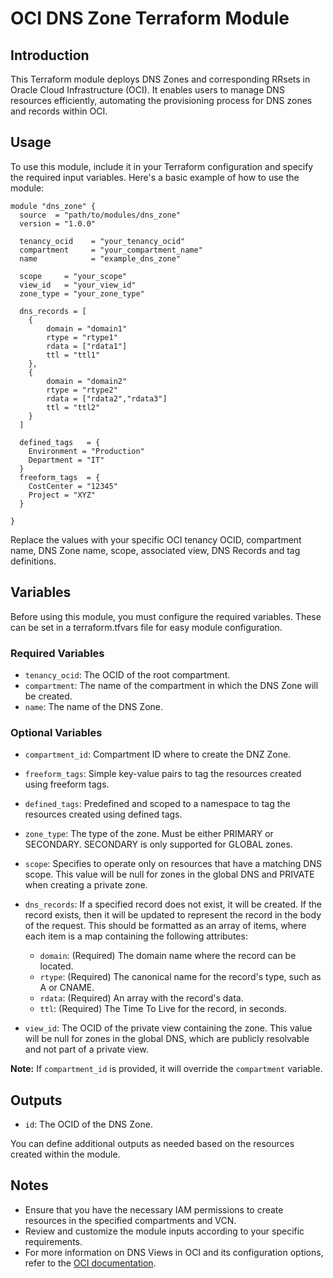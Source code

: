 # OCI DNS Zone Terraform Module

## Introduction
This Terraform module deploys DNS Zones and corresponding RRsets in Oracle Cloud Infrastructure (OCI). It enables users to manage DNS resources efficiently, automating the provisioning process for DNS zones and records within OCI.

## Usage
To use this module, include it in your Terraform configuration and specify the required input variables. Here's a basic example of how to use the module:

```hcl
module "dns_zone" {
  source  = "path/to/modules/dns_zone"
  version = "1.0.0"

  tenancy_ocid    = "your_tenancy_ocid"
  compartment     = "your_compartment_name"
  name            = "example_dns_zone"

  scope     = "your_scope"
  view_id   = "your_view_id"
  zone_type = "your_zone_type"

  dns_records = [
    {
        domain = "domain1"
        rtype = "rtype1"
        rdata = ["rdata1"]
        ttl = "ttl1"
    },
    {
        domain = "domain2"
        rtype = "rtype2"
        rdata = ["rdata2","rdata3"]
        ttl = "ttl2"
    }
  ]

  defined_tags   = {
    Environment = "Production"
    Department = "IT"
  }
  freeform_tags  = {
    CostCenter = "12345"
    Project = "XYZ"
  }

}
```

Replace the values with your specific OCI tenancy OCID, compartment name, DNS Zone name, scope, associated view, DNS Records and tag definitions.

## Variables
Before using this module, you must configure the required variables. These can be set in a terraform.tfvars file for easy module configuration.

### Required Variables
- `tenancy_ocid`: The OCID of the root compartment.
- `compartment`: The name of the compartment in which the DNS Zone will be created.
- `name`: The name of the DNS Zone.

### Optional Variables
- `compartment_id`: Compartment ID where to create the DNZ Zone.
- `freeform_tags`: Simple key-value pairs to tag the resources created using freeform tags.
- `defined_tags`: Predefined and scoped to a namespace to tag the resources created using defined tags.
- `zone_type`: The type of the zone. Must be either PRIMARY or SECONDARY. SECONDARY is only supported for GLOBAL zones.
- `scope`: Specifies to operate only on resources that have a matching DNS scope. This value will be null for zones in the global DNS and PRIVATE when creating a private zone.
- `dns_records`: If a specified record does not exist, it will be created. If the record exists, then it will be updated to represent the record in the body of the request. This should be formatted as an array of items, where each item is a map containing the following attributes:
    - `domain`: (Required) The domain name where the record can be located.
    - `rtype`: (Required) The canonical name for the record's type, such as A or CNAME.
    - `rdata`: (Required) An array with the record's data.
    - `ttl`: (Required) The Time To Live for the record, in seconds.

- `view_id`: The OCID of the private view containing the zone. This value will be null for zones in the global DNS, which are publicly resolvable and not part of a private view.

**Note:** If `compartment_id` is provided, it will override the `compartment` variable.

## Outputs
- `id`: The OCID of the DNS Zone.

You can define additional outputs as needed based on the resources created within the module.

## Notes
- Ensure that you have the necessary IAM permissions to create resources in the specified compartments and VCN.
- Review and customize the module inputs according to your specific requirements.
- For more information on DNS Views in OCI and its configuration options, refer to the [OCI documentation](https://docs.oracle.com/en-us/iaas/Content/DNS/Concepts/dnszonemanagement.htm).